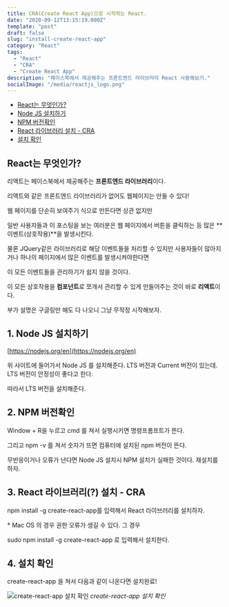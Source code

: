 ```yaml
---
title: CRA(Create React App)으로 시작하는 React.
date: "2020-09-12T13:15:19.000Z"
template: "post"
draft: false
slug: "install-create-react-app"
category: "React"
tags:
  - "React"
  - "CRA"
  - "Create React App"
description: "페이스북에서 제공해주는 프론트엔드 라이브러리 React 사용해보기."
socialImage: "/media/reactjs_logo.png"
---
```


- [React는 무엇인가?](#react는-무엇인가)
- [Node JS 설치하기](#1-node-js-설치하기)
- [NPM 버전확인](#2-npm-버전확인)
- [React 라이브러리 설치 - CRA](#3-react-라이브러리-설치---cra)
- [설치 확인](#4-설치-확인)


## React는 무엇인가?

리액트는 페이스북에서 제공해주는 **프론트엔드 라이브러리**이다.

리액트와 같은 프론트엔드 라이브러리가 없어도 웹페이지는 만들 수 있다!

웹 페이지를 단순히 보여주기 식으로 만든다면 상관 없지만

일반 사용자들과 이 포스팅을 보는 여러분은 웹 페이지에서 버튼을 클릭하는 등 많은 **이벤트(상호작용)**을 발생시킨다.

물론 JQuery같은 라이브러리로 해당 이벤트들을 처리할 수 있지만 사용자들이 많아지거나 하나의 페이지에서 많은 이벤트를 발생시켜야한다면

이 모든 이벤트들을 관리하기가 쉽지 않을 것이다.

이 모든 상호작용을 **컴포넌트**로 쪼개서 관리할 수 있게 만들어주는 것이 바로 **리액트**이다.

부가 설명은 구글링만 해도 다 나오니 그냥 무작정 시작해보자.

1\. Node JS 설치하기
----------------

[https://nodejs.org/en](https://nodejs.org/en)

위 사이트에 들어가서 Node JS 를 설치해준다. LTS 버전과 Current 버전이 있는데. LTS 버전이 안정성이 좋다고 한다.

따라서 LTS 버전을 설치해준다.

2\. NPM 버전확인
------------

Window + R을 누르고 cmd 를 쳐서 실행시키면 명령프롬프트가 뜬다.

그리고 npm -v 를 쳐서 숫자가 뜨면 컴퓨터에 설치된 npm 버전이 뜬다.

무반응이거나 오류가 난다면 Node JS 설치시 NPM 설치가 실패한 것이다. 재설치를 하자.

3\. React 라이브러리(?) 설치 - CRA
---------------------

npm install -g create-react-app를 입력해서 React 라이브러리를 설치하자.

\* Mac OS 의 경우 권한 오류가 생길 수 있다. 그 경우

sudo npm install -g create-react-app 로 입력해서 설치한다.

4\. 설치 확인
---------

create-react-app 을 쳐서 다음과 같이 나온다면 설치완료!

![create-react-app 설치 확인](/media/reactjs_install_check.png) *create-react-app 설치 확인*